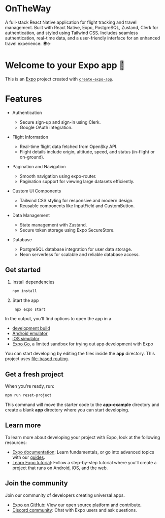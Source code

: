 # OnTheWay
A full-stack React Native application for flight tracking and travel management. Built with React Native, Expo, PostgreSQL, Zustand, Clerk for authentication, and styled using Tailwind CSS. Includes seamless authentication, real-time data, and a user-friendly interface for an enhanced travel experience. 🌍✈️

# Welcome to your Expo app 👋

This is an [Expo](https://expo.dev) project created with [`create-expo-app`](https://www.npmjs.com/package/create-expo-app).


# Features

* Authentication
  * Secure sign-up and sign-in using Clerk.
  * Google OAuth integration.

* Flight Information
  * Real-time flight data fetched from OpenSky API.
  * Flight details include origin, altitude, speed, and status (in-flight or on-ground).

* Pagination and Navigation
  * Smooth navigation using expo-router.
  * Pagination support for viewing large datasets efficiently.

* Custom UI Components
  * Tailwind CSS styling for responsive and modern design.
  * Reusable components like InputField and CustomButton.
  
* Data Management
  * State management with Zustand.
  * Secure token storage using Expo SecureStore.

* Database
  * PostgreSQL database integration for user data storage.
  * Neon serverless for scalable and reliable database access.


## Get started

1. Install dependencies

   ```bash
   npm install
   ```

2. Start the app

   ```bash
    npx expo start
   ```

In the output, you'll find options to open the app in a

- [development build](https://docs.expo.dev/develop/development-builds/introduction/)
- [Android emulator](https://docs.expo.dev/workflow/android-studio-emulator/)
- [iOS simulator](https://docs.expo.dev/workflow/ios-simulator/)
- [Expo Go](https://expo.dev/go), a limited sandbox for trying out app development with Expo

You can start developing by editing the files inside the **app** directory. This project uses [file-based routing](https://docs.expo.dev/router/introduction).

## Get a fresh project

When you're ready, run:

```bash
npm run reset-project
```

This command will move the starter code to the **app-example** directory and create a blank **app** directory where you can start developing.

## Learn more

To learn more about developing your project with Expo, look at the following resources:

- [Expo documentation](https://docs.expo.dev/): Learn fundamentals, or go into advanced topics with our [guides](https://docs.expo.dev/guides).
- [Learn Expo tutorial](https://docs.expo.dev/tutorial/introduction/): Follow a step-by-step tutorial where you'll create a project that runs on Android, iOS, and the web.

## Join the community

Join our community of developers creating universal apps.

- [Expo on GitHub](https://github.com/expo/expo): View our open source platform and contribute.
- [Discord community](https://chat.expo.dev): Chat with Expo users and ask questions.

